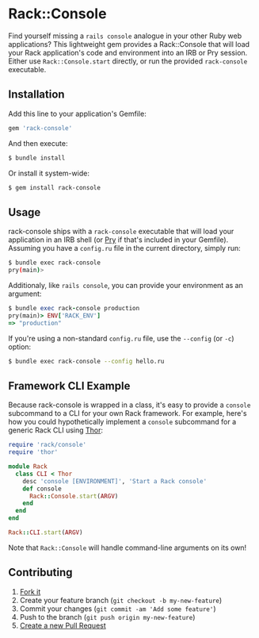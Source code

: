 # Rack::Console

Find yourself missing a `rails console` analogue in your other Ruby web applications? This lightweight gem provides a Rack::Console that will load your Rack application's code and environment into an IRB or Pry session. Either use `Rack::Console.start` directly, or run the provided `rack-console` executable.

## Installation

Add this line to your application's Gemfile:

```ruby
gem 'rack-console'
```

And then execute:

```bash
$ bundle install
```

Or install it system-wide:

```bash
$ gem install rack-console
```

## Usage

rack-console ships with a `rack-console` executable that will load your application in an IRB shell (or
[Pry](http://pryrepl.org) if that's included in your Gemfile). Assuming you have a `config.ru` file in the current directory, simply run:

```bash
$ bundle exec rack-console
pry(main)>
```

Additionaly, like `rails console`, you can provide your environment as an argument:

```ruby
$ bundle exec rack-console production
pry(main)> ENV['RACK_ENV']
=> "production"
```

If you're using a non-standard `config.ru` file, use the `--config` (or `-c`) option:

```bash
$ bundle exec rack-console --config hello.ru
```

## Framework CLI Example

Because rack-console is wrapped in a class, it's easy to provide a `console` subcommand to a CLI for your own Rack framework. For example, here's how you could hypothetically implement a `console` subcommand for a generic Rack CLI using [Thor](https://github.com/erikhuda/thor):

```ruby
require 'rack/console'
require 'thor'

module Rack
  class CLI < Thor
    desc 'console [ENVIRONMENT]', 'Start a Rack console'
    def console
      Rack::Console.start(ARGV)
    end
  end
end

Rack::CLI.start(ARGV)
```

Note that `Rack::Console` will handle command-line arguments on its own!

## Contributing

1. [Fork it](https://github.com/davidcelis/rack-console/fork)
2. Create your feature branch (`git checkout -b my-new-feature`)
3. Commit your changes (`git commit -am 'Add some feature'`)
4. Push to the branch (`git push origin my-new-feature`)
5. [Create a new Pull Request](https://github.com/davidcelis/rack-console/compare)
